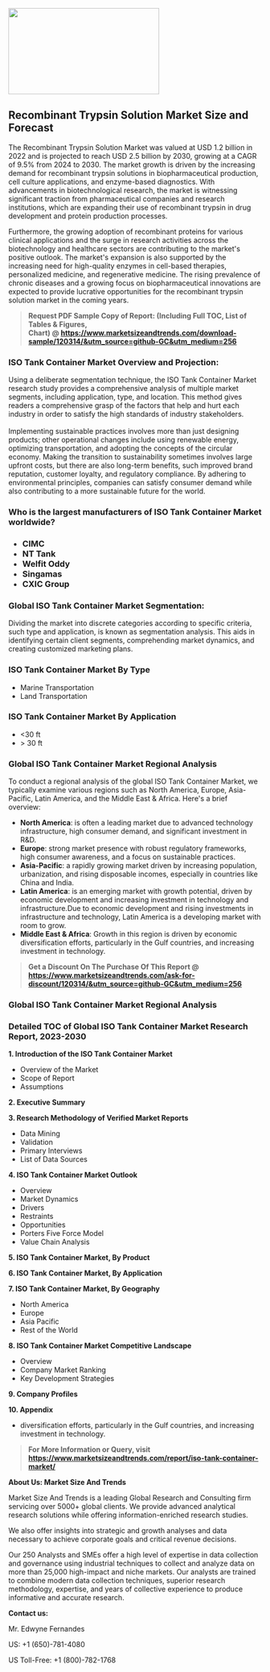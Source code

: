 <p><img class="alignnone size-medium wp-image-20088" src="https://ffe5etoiles.com/wp-content/uploads/2024/12/MST1-300x171.png" alt="" width="300" height="171" /></p><h2>Recombinant Trypsin Solution Market Size and Forecast</h2><p>The Recombinant Trypsin Solution Market was valued at USD 1.2 billion in 2022 and is projected to reach USD 2.5 billion by 2030, growing at a CAGR of 9.5% from 2024 to 2030. The market growth is driven by the increasing demand for recombinant trypsin solutions in biopharmaceutical production, cell culture applications, and enzyme-based diagnostics. With advancements in biotechnological research, the market is witnessing significant traction from pharmaceutical companies and research institutions, which are expanding their use of recombinant trypsin in drug development and protein production processes.</p><p>Furthermore, the growing adoption of recombinant proteins for various clinical applications and the surge in research activities across the biotechnology and healthcare sectors are contributing to the market's positive outlook. The market's expansion is also supported by the increasing need for high-quality enzymes in cell-based therapies, personalized medicine, and regenerative medicine. The rising prevalence of chronic diseases and a growing focus on biopharmaceutical innovations are expected to provide lucrative opportunities for the recombinant trypsin solution market in the coming years.</p></p><blockquote id="" class=""><strong>Request PDF Sample Copy of Report: (Including Full TOC, List of Tables &amp; Figures, Chart)&nbsp;@&nbsp;<strong><a href="https://www.marketsizeandtrends.com/download-sample/120314/&utm_source=github-GC&utm_medium=256" target="_blank">https://www.marketsizeandtrends.com/download-sample/120314/&utm_source=github-GC&utm_medium=256</a></strong></strong></blockquote><h3 id="" class="">ISO Tank Container Market&nbsp;Overview and Projection:</h3><p id="" class="">Using a deliberate segmentation technique, the ISO Tank Container Market research study provides a comprehensive analysis of multiple market segments, including application, type, and location. This method gives readers a comprehensive grasp of the factors that help and hurt each industry in order to satisfy the high standards of industry stakeholders. <br /> <br />Implementing sustainable practices involves more than just designing products; other operational changes include using renewable energy, optimizing transportation, and adopting the concepts of the circular economy. Making the transition to sustainability sometimes involves large upfront costs, but there are also long-term benefits, such improved brand reputation, customer loyalty, and regulatory compliance. By adhering to environmental principles, companies can satisfy consumer demand while also contributing to a more sustainable future for the world.</p><h3 id="" class="">Who is the largest manufacturers of&nbsp;ISO Tank Container Market worldwide?</h3><h3 class=""><p><ul><li>CIMC </li><li> NT Tank </li><li> Welfit Oddy </li><li> Singamas </li><li> CXIC Group</li></ul></p></h3><h3 id="" class="">Global&nbsp;ISO Tank Container Market Segmentation:</h3><p id="" class="">Dividing the market into discrete categories according to specific criteria, such type and application, is known as segmentation analysis. This aids in identifying certain client segments, comprehending market dynamics, and creating customized marketing plans.</p><h3 id="" class="">ISO Tank Container Market&nbsp;By Type</h3><p><p><ul><li>Marine Transportation </li><li> Land Transportation</p></li></ul></p></p><h3 id="" class="">ISO Tank Container Market&nbsp;By Application</h3><p class=""><p><ul><li><30 ft </li><li> > 30 ft</li></ul></p></p><h3 id="" class="">Global ISO Tank Container Market Regional Analysis</h3><p id="" class="">To conduct a regional analysis of the global ISO Tank Container Market, we typically examine various regions such as North America, Europe, Asia-Pacific, Latin America, and the Middle East &amp; Africa. Here's a brief overview:</p><ul><li><strong>North America</strong>: is often a leading market due to advanced technology infrastructure, high consumer demand, and significant investment in R&amp;D.</li><li><strong>Europe</strong>: strong market presence with robust regulatory frameworks, high consumer awareness, and a focus on sustainable practices.</li><li><strong>Asia-Pacific</strong>: a rapidly growing market driven by increasing population, urbanization, and rising disposable incomes, especially in countries like China and India.</li><li><strong>Latin America</strong>: is an emerging market with growth potential, driven by economic development and increasing investment in technology and infrastructure.Due to economic development and rising investments in infrastructure and technology, Latin America is a developing market with room to grow.</li><li><strong>Middle East &amp; Africa</strong>: Growth in this region is driven by economic diversification efforts, particularly in the Gulf countries, and increasing investment in technology.</li></ul><blockquote id="" class=""><strong>Get a Discount On The Purchase Of This Report @ <strong><a href="https://www.marketsizeandtrends.com/ask-for-discount/120314/&utm_source=github-GC&utm_medium=256" target="_blank">https://www.marketsizeandtrends.com/ask-for-discount/120314/&utm_source=github-GC&utm_medium=256</a></strong></strong></blockquote><h3 id="" class="">Global ISO Tank Container Market Regional Analysis</h3><h3 id="" class="">Detailed TOC of Global ISO Tank Container Market Research Report, 2023-2030</h3><p id="" class=""><strong>1. Introduction of the ISO Tank Container Market</strong></p><ul><li>Overview of the Market</li><li>Scope of Report</li><li>Assumptions</li></ul><p id="" class=""><strong>2. Executive Summary</strong></p><p id="" class=""><strong>3. Research Methodology of Verified Market Reports</strong></p><ul><li>Data Mining</li><li>Validation</li><li>Primary Interviews</li><li>List of Data Sources</li></ul><p id="" class=""><strong>4. ISO Tank Container Market Outlook</strong></p><ul><li>Overview</li><li>Market Dynamics</li><li>Drivers</li><li>Restraints</li><li>Opportunities</li><li>Porters Five Force Model</li><li>Value Chain Analysis</li></ul><p id="" class=""><strong>5. ISO Tank Container Market, By Product</strong></p><p id="" class=""><strong>6. ISO Tank Container Market, By Application</strong></p><p id="" class=""><strong>7. ISO Tank Container Market, By Geography</strong></p><ul><li>North America</li><li>Europe</li><li>Asia Pacific</li><li>Rest of the World</li></ul><p id="" class=""><strong>8. ISO Tank Container Market Competitive Landscape</strong></p><ul><li>Overview</li><li>Company Market Ranking</li><li>Key Development Strategies</li></ul><p id="" class=""><strong>9. Company Profiles</strong></p><p id="" class=""><strong>10. Appendix</strong></p><ul><li>diversification efforts, particularly in the Gulf countries, and increasing investment in technology.</li></ul><blockquote id="" class=""><strong>For More Information or Query, visit <strong><strong><a href="https://www.marketsizeandtrends.com/report/iso-tank-container-market/" target="_blank">https://www.marketsizeandtrends.com/report/iso-tank-container-market/</a></strong></strong></strong></blockquote><p id="" class=""><strong>About Us: Market Size And Trends</strong></p><p id="" class="">Market Size And Trends is a leading Global Research and Consulting firm servicing over 5000+ global clients. We provide advanced analytical research solutions while offering information-enriched research studies.</p><p id="" class="">We also offer insights into strategic and growth analyses and data necessary to achieve corporate goals and critical revenue decisions.</p><p id="" class="">Our 250 Analysts and SMEs offer a high level of expertise in data collection and governance using industrial techniques to collect and analyze data on more than 25,000 high-impact and niche markets. Our analysts are trained to combine modern data collection techniques, superior research methodology, expertise, and years of collective experience to produce informative and accurate research.</p><p id="" class=""><strong>Contact us:</strong></p><p id="" class="">Mr. Edwyne Fernandes</p><p id="" class="">US: +1 (650)-781-4080</p><p id="" class="">US Toll-Free: +1 (800)-782-1768</p>
